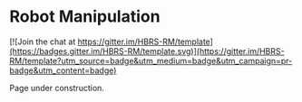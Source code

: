 # Robot Manipulation

[![Join the chat at https://gitter.im/HBRS-RM/template](https://badges.gitter.im/HBRS-RM/template.svg)](https://gitter.im/HBRS-RM/template?utm_source=badge&utm_medium=badge&utm_campaign=pr-badge&utm_content=badge)

Page under construction.
